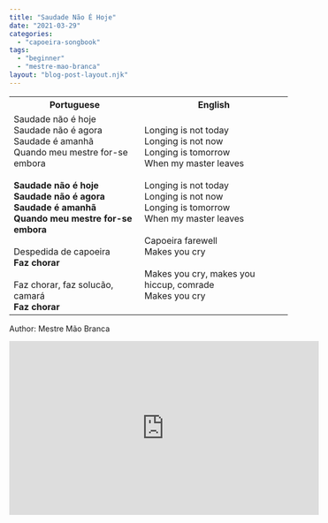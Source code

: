 ```yaml
---
title: "Saudade Não É Hoje"
date: "2021-03-29"
categories: 
  - "capoeira-songbook"
tags: 
  - "beginner"
  - "mestre-mao-branca"
layout: "blog-post-layout.njk"
---
```


<table class="capoeira-table">
    <tr class="header-row">
        <th>Portuguese</th>
        <th>English</th>
    </tr>
    <tr>
        <td>Saudade não é hoje<br>
Saudade não é agora<br>
Saudade é amanhã<br>
Quando meu mestre for-se embora<br>
<br>
<strong>Saudade não é hoje<br>
Saudade não é agora<br>
Saudade é amanhã<br>
Quando meu mestre for-se embora</strong><br>
<br>
Despedida de capoeira<br>
<strong>Faz chorar</strong><br>
<br>
Faz chorar, faz solucão, camará<br>
<strong>Faz chorar</strong></td>
        <td>Longing is not today<br>
Longing is not now<br>
Longing is tomorrow<br>
When my master leaves<br>
<br>
Longing is not today<br>
Longing is not now<br>
Longing is tomorrow<br>
When my master leaves<br>
<br>
Capoeira farewell<br>
Makes you cry<br>
<br>
Makes you cry, makes you hiccup, comrade<br>
Makes you cry</td>
    </tr>
</table>

<figcaption>

Author: Mestre Mão Branca

</figcaption>

<iframe width="560" height="315" src="https://www.youtube.com/embed/RkwYXiWig5E" title="YouTube video player" frameborder="0" allow="accelerometer; autoplay; clipboard-write; encrypted-media; gyroscope; picture-in-picture" allowfullscreen></iframe>